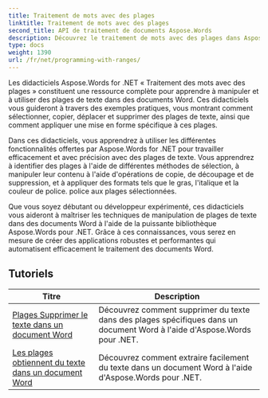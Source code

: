 ```yaml
---
title: Traitement de mots avec des plages
linktitle: Traitement de mots avec des plages
second_title: API de traitement de documents Aspose.Words
description: Découvrez le traitement de mots avec des plages dans Aspose.Words for .NET. Apprenez à manipuler et à formater des plages de texte spécifiques dans des documents Word à l'aide de didacticiels étape par étape et d'exemples de codes.
type: docs
weight: 1390
url: /fr/net/programming-with-ranges/
---
```

Les didacticiels Aspose.Words for .NET « Traitement des mots avec des plages » constituent une ressource complète pour apprendre à manipuler et à utiliser des plages de texte dans des documents Word. Ces didacticiels vous guideront à travers des exemples pratiques, vous montrant comment sélectionner, copier, déplacer et supprimer des plages de texte, ainsi que comment appliquer une mise en forme spécifique à ces plages.

Dans ces didacticiels, vous apprendrez à utiliser les différentes fonctionnalités offertes par Aspose.Words for .NET pour travailler efficacement et avec précision avec des plages de texte. Vous apprendrez à identifier des plages à l'aide de différentes méthodes de sélection, à manipuler leur contenu à l'aide d'opérations de copie, de découpage et de suppression, et à appliquer des formats tels que le gras, l'italique et la couleur de police. police aux plages sélectionnées.

Que vous soyez débutant ou développeur expérimenté, ces didacticiels vous aideront à maîtriser les techniques de manipulation de plages de texte dans des documents Word à l'aide de la puissante bibliothèque Aspose.Words pour .NET. Grâce à ces connaissances, vous serez en mesure de créer des applications robustes et performantes qui automatisent efficacement le traitement des documents Word.

 ## Tutoriels
| Titre | Description |
| --- | --- |
| [Plages Supprimer le texte dans un document Word](./ranges-delete-text/) | Découvrez comment supprimer du texte dans des plages spécifiques dans un document Word à l'aide d'Aspose.Words pour .NET. |
| [Les plages obtiennent du texte dans un document Word](./ranges-get-text/) | Découvrez comment extraire facilement du texte dans un document Word à l'aide d'Aspose.Words pour .NET. |